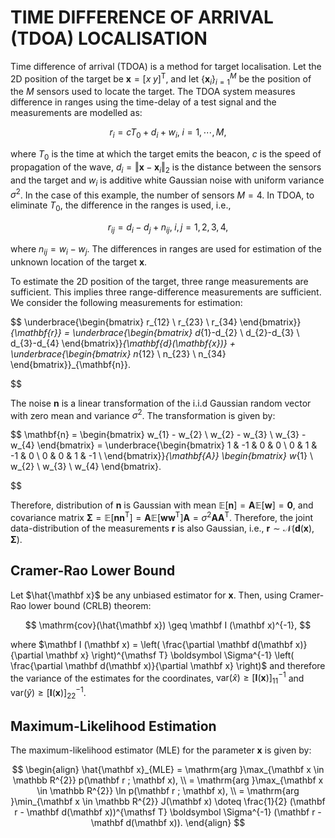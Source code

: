 # TIME DIFFERENCE OF ARRIVAL (TDOA) LOCALISATION

Time difference of arrival (TDOA) is a method for target localisation. Let the 2D position of the target be $\mathbf{x} = [x \; y]^{\mathsf{T}}$, and let $\{\mathbf{x}_{i}\}_{i=1}^{M}$ be the position of the $M$ sensors used to locate the target. The TDOA system measures difference in ranges using the time-delay of a test signal and the measurements are modelled as:

$$
    r_{i} = cT_{0} + d_{i} + w_{i}, \; i=1,\cdots,M,
$$

where $T_{0}$ is the time at which the target emits the beacon, $c$ is the speed of propagation of the wave, $d_{i} = \Vert \mathbf{x}-\mathbf{x}_{i} \Vert_{2}$ is the distance between the sensors and the target and $w_{i}$ is additive white Gaussian noise with uniform variance $\sigma^{2}$. In the case of this example, the number of sensors $M=4$. In TDOA, to eliminate $T_{0}$, the difference in the ranges is used, i.e.,

$$
    r_{ij} = d_{i} - d_{j} + n_{ij}, \; i,j=1,2,3,4,
$$

where $n_{ij} = w_{i}-w_{j}$. The differences in ranges are used for estimation of the unknown location of the target $\mathbf{x}$.

To estimate the 2D position of the target, three range measurements are sufficient. This implies three range-difference measurements are sufficient. We consider the following measurements for estimation:

$$
    \underbrace{\begin{bmatrix}
		r_{12} \\ r_{23} \\ r_{34}
	\end{bmatrix}}_{\mathbf{r}} = 
	\underbrace{\begin{bmatrix}
		d_{1}-d_{2} \\ d_{2}-d_{3} \\ d_{3}-d_{4}
	\end{bmatrix}}_{\mathbf{d}(\mathbf{x})} +
	\underbrace{\begin{bmatrix}
		n_{12} \\ n_{23} \\ n_{34}
	\end{bmatrix}}_{\mathbf{n}}.

$$

The noise $\mathbf{n}$ is a linear transformation of the i.i.d Gaussian random vector with zero mean and variance $\sigma^{2}$. The transformation is given by:

$$
    \mathbf{n} = \begin{bmatrix}
		w_{1} - w_{2} \\ w_{2} - w_{3} \\ w_{3} - w_{4}
	\end{bmatrix} = 
	\underbrace{\begin{bmatrix}
		1 & -1 & 0 & 0 \\
		0 & 1 & -1 & 0 \\
		0 & 0 & 1 & -1 \\
	\end{bmatrix}}_{\mathbf{A}}
	\begin{bmatrix}
		w_{1} \\ w_{2} \\ w_{3} \\ w_{4}
	\end{bmatrix}.

$$

Therefore, distribution of $\mathbf{n}$ is Gaussian with mean $\mathbb{E} \left[ \mathbf{n} \right] = \mathbf A \mathbb E \left[ \mathbf w \right] = \boldsymbol{0}$, and covariance matrix $\boldsymbol \Sigma = \mathbb E \left[ \mathbf n \mathbf{n}^{\mathsf T} \right] = \mathbf A \mathbb E \left[ \mathbf w \mathbf w^{\mathsf T} \right] \mathbf A = \sigma^{2} \mathbf A \mathbf A^{\mathsf T}$. Therefore, the joint data-distribution of the measurements $\mathbf r$ is also Gaussian, i.e., $\mathbf r \sim \mathcal{N} \left( \mathbf d(\mathbf x), \boldsymbol \Sigma \right)$.

## Cramer-Rao Lower Bound

Let $\hat{\mathbf x}$ be any unbiased estimator for $\mathbf x$. Then, using Cramer-Rao lower bound (CRLB) theorem:

$$
    \mathrm{cov}(\hat{\mathbf x}) \geq \mathbf I (\mathbf x)^{-1},
$$

where $\mathbf I (\mathbf x) = \left( \frac{\partial \mathbf d(\mathbf x)}{\partial \mathbf x} \right)^{\mathsf T} \boldsymbol \Sigma^{-1} \left( \frac{\partial \mathbf d(\mathbf x)}{\partial \mathbf x} \right)$ and therefore the variance of the estimates for the coordinates, $\mathrm{var}(\hat{x}) \geq [\mathbf I (\mathbf x)]^{-1}_{11}$ and $\mathrm{var}(\hat{y}) \geq [\mathbf I (\mathbf x)]^{-1}_{22}$.

## Maximum-Likelihood Estimation

The maximum-likelihood estimator (MLE) for the parameter $\mathbf x$ is given by:

$$
\begin{align}
    \hat{\mathbf x}_{MLE} = \mathrm{arg }\max_{\mathbf x \in \mathbb R^{2}} p(\mathbf r ; \mathbf x), \\
    = \mathrm{arg }\max_{\mathbf x \in \mathbb R^{2}} \ln p(\mathbf r ; \mathbf x), \\
    = \mathrm{arg }\min_{\mathbf x \in \mathbb R^{2}} J(\mathbf x) \doteq \frac{1}{2} (\mathbf r - \mathbf d(\mathbf x))^{\mathsf T} \boldsymbol \Sigma^{-1} (\mathbf r - \mathbf d(\mathbf x)).
\end{align}
$$